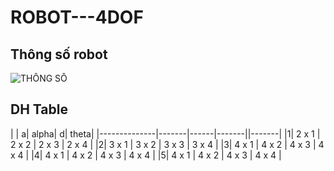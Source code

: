 # ROBOT---4DOF
## Thông số robot
![THÔNG SỐ](https://i.imgur.com/DqL6kt6.png)

## DH Table

| | a| alpha| d| theta|
|--------------|-------|------|-------||-------|
|1| 2 x 1 | 2 x 2 | 2 x 3 | 2 x 4 |
|2| 3 x 1 | 3 x 2 | 3 x 3 | 3 x 4 |
|3| 4 x 1 | 4 x 2 | 4 x 3 | 4 x 4 |
|4| 4 x 1 | 4 x 2 | 4 x 3 | 4 x 4 |
|5| 4 x 1 | 4 x 2 | 4 x 3 | 4 x 4 |

